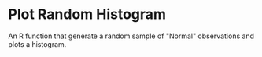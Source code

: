 # Plot Random Histogram

An R function that generate a random sample of "Normal" observations and plots a histogram.
